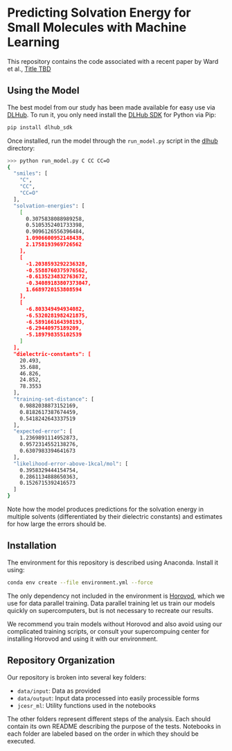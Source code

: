 # Predicting Solvation Energy for Small Molecules with Machine Learning

This repository contains the code associated with a recent paper by Ward et al., 
[Title TBD](http://arxiv.org/)

## Using the Model

The best model from our study has been made available for easy use via [DLHub](https://www.dlhub.org/).
To run it, you only need install the [DLHub SDK](https://github.com/DLHub-Argonne/dlhub_sdk) for Python via Pip:

```bash
pip install dlhub_sdk
```

Once installed, run the model through the `run_model.py` script in the [dlhub](./dlhub) directory:

```bash
>>> python run_model.py C CC CC=O
{
  "smiles": [
    "C",
    "CC",
    "CC=O"
  ],
  "solvation-energies": [
    [
      0.3075838088989258,
      0.5105352401733398,
      0.9096126556396484,
      1.0906600952148438,
      2.1758193969726562
    ],
    [
      -1.2038593292236328,
      -0.5588760375976562,
      -0.6135234832763672,
      -0.34089183807373047,
      1.6689720153808594
    ],
    [
      -6.803349494934082,
      -6.5320281982421875,
      -6.589166164398193,
      -6.29440975189209,
      -5.189798355102539
    ]
  ],
  "dielectric-constants": [
    20.493,
    35.688,
    46.826,
    24.852,
    78.3553
  ],
  "training-set-distance": [
    0.9882038873152169,
    0.8182617387674459,
    0.5418242643337519
  ],
  "expected-error": [
    1.2369891114952873,
    0.9572314552138276,
    0.6307983394641673
  ],
  "likelihood-error-above-1kcal/mol": [
    0.3958329444154754,
    0.2861134888650363,
    0.1526715392416573
  ]
}

```

Note how the model produces predictions for the solvation energy in multiple solvents (differentiated by their dielectric constants) and estimates for how large the errors should be.

## Installation

The environment for this repository is described using Anaconda. Install it using:

```bash
conda env create --file environment.yml --force
```

The only dependency not included in the environment is [Horovod](https://horovod.readthedocs.io/en/latest/),
which we use for data parallel training.
Data parallel training let us train our models quickly on supercomputers, but is not necessary to recreate our results.

We recommend you train models without Horovod and also avoid using our complicated training scripts,
or consult your supercompuing center for installing Horovod and using it with our environment.

## Repository Organization

Our repository is broken into several key folders:

- `data/input`: Data as provided
- `data/output`: Input data processed into easily processible forms
- `jcesr_ml`: Utility functions used in the notebooks

The other folders represent different steps of the analysis.
Each should contain its own README describing the purpose of the tests.
Notebooks in each folder are labeled based on the order in which they should be executed.
